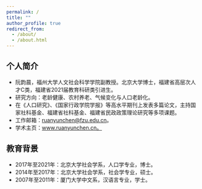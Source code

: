 ```yaml
---
permalink: /
title: ""
author_profile: true
redirect_from: 
  - /about/
  - /about.html
---
```


## 个人简介
- 阮韵晨，福州大学人文社会科学学院副教授。北京大学博士，福建省高层次人才C类，福建省2021届教育科研类引进生。
- 研究方向：老龄健康、农村养老、气候变化与人口老龄化。
- 在《人口研究》、《国家行政学院学报》等高水平期刊上发表多篇论文，主持国家社科基金、福建省社科基金、福建省民政政策理论研究等多项课题。
- 工作邮箱：ruanyunchen@fzu.edu.cn。
- 学术主页：www.ruanyunchen.cn。

## 教育背景
- 2017年至2021年：北京大学社会学系，人口学专业，博士。
- 2014年至2017年：北京大学社会学系，社会学专业，硕士。
- 2007年至2011年：厦门大学中文系，汉语言专业，学士。
